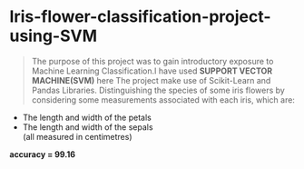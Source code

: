 # Iris-flower-classification-project-using-SVM

 > The purpose of this project was to gain introductory exposure to Machine Learning Classification.I have used **SUPPORT VECTOR MACHINE(SVM)** here The project make use of      Scikit-Learn and Pandas Libraries.
 > Distinguishing the species of some iris flowers by considering some measurements associated with each iris, which are: 
 - The length and width of the petals 
 - The length and width of the sepals  
    (all measured in centimetres)

**accuracy = 99.16**
